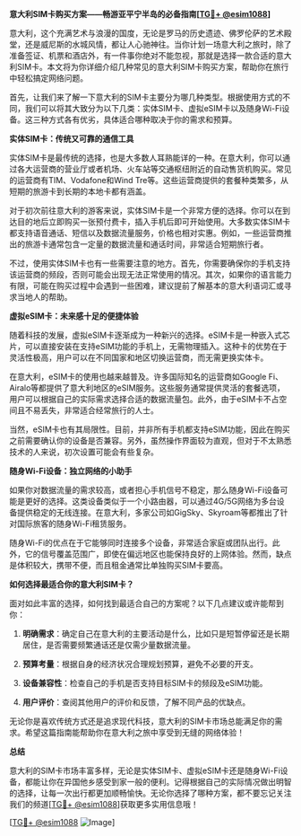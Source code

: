 **意大利SIM卡购买方案——畅游亚平宁半岛的必备指南[[TG💪+ @esim1088](https://t.me/s/esim1088)]**

意大利，这个充满艺术与浪漫的国度，无论是罗马的历史遗迹、佛罗伦萨的艺术殿堂，还是威尼斯的水城风情，都让人心驰神往。当你计划一场意大利之旅时，除了准备签证、机票和酒店外，有一件事你绝对不能忽视，那就是选择一款合适的意大利SIM卡。本文将为你详细介绍几种常见的意大利SIM卡购买方案，帮助你在旅行中轻松搞定网络问题。

首先，让我们来了解一下意大利的SIM卡主要分为哪几种类型。根据使用方式的不同，我们可以将其大致分为以下几类：实体SIM卡、虚拟eSIM卡以及随身Wi-Fi设备。这三种方式各有优劣，具体适合哪种取决于你的需求和预算。

**实体SIM卡：传统又可靠的通信工具**

实体SIM卡是最传统的选择，也是大多数人耳熟能详的一种。在意大利，你可以通过各大运营商的营业厅或者机场、火车站等交通枢纽附近的自动售货机购买。常见的运营商有TIM、Vodafone和Wind Tre等。这些运营商提供的套餐种类繁多，从短期的旅游卡到长期的本地卡都有涵盖。

对于初次前往意大利的游客来说，实体SIM卡是一个非常方便的选择。你可以在到达目的地后立即购买一张预付费卡，插入手机后即可开始使用。大多数实体SIM卡都支持语音通话、短信以及数据流量服务，价格也相对实惠。例如，一些运营商推出的旅游卡通常包含一定量的数据流量和通话时间，非常适合短期旅行者。

不过，使用实体SIM卡也有一些需要注意的地方。首先，你需要确保你的手机支持该运营商的频段，否则可能会出现无法正常使用的情况。其次，如果你的语言能力有限，可能在购买过程中会遇到一些困难，建议提前了解基本的意大利语词汇或寻求当地人的帮助。

**虚拟eSIM卡：未来感十足的便捷体验**

随着科技的发展，虚拟eSIM卡逐渐成为一种新兴的选择。eSIM卡是一种嵌入式芯片，可以直接安装在支持eSIM功能的手机上，无需物理插入。这种卡的优势在于灵活性极高，用户可以在不同国家和地区切换运营商，而无需更换实体卡。

在意大利，eSIM卡的使用也越来越普及。许多国际知名的运营商如Google Fi、Airalo等都提供了意大利地区的eSIM服务。这些服务通常提供灵活的套餐选项，用户可以根据自己的实际需求选择合适的数据流量包。此外，由于eSIM卡不占空间且不易丢失，非常适合经常旅行的人士。

当然，eSIM卡也有其局限性。目前，并非所有手机都支持eSIM功能，因此在购买之前需要确认你的设备是否兼容。另外，虽然操作界面较为直观，但对于不太熟悉技术的人来说，初次设置可能会有些复杂。

**随身Wi-Fi设备：独立网络的小助手**

如果你对数据流量的需求较高，或者担心手机信号不稳定，那么随身Wi-Fi设备可能是更好的选择。这类设备类似于一个小路由器，可以通过4G/5G网络为多台设备提供稳定的无线连接。在意大利，多家公司如GigSky、Skyroam等都推出了针对国际旅客的随身Wi-Fi租赁服务。

随身Wi-Fi的优点在于它能够同时连接多个设备，非常适合家庭或团队出行。此外，它的信号覆盖范围广，即使在偏远地区也能保持良好的上网体验。然而，缺点是体积较大，携带不便，而且租金通常比单独购买SIM卡要高。

**如何选择最适合你的意大利SIM卡？**

面对如此丰富的选择，如何找到最适合自己的方案呢？以下几点建议或许能帮到你：

1. **明确需求**：确定自己在意大利的主要活动是什么，比如只是短暂停留还是长期居住，是否需要频繁通话还是仅需少量数据流量。
   
2. **预算考量**：根据自身的经济状况合理规划预算，避免不必要的开支。

3. **设备兼容性**：检查自己的手机是否支持目标SIM卡的频段及eSIM功能。

4. **用户评价**：查阅其他用户的评价和反馈，了解不同产品的优缺点。

无论你是喜欢传统方式还是追求现代科技，意大利的SIM卡市场总能满足你的需求。希望这篇指南能帮助你在意大利之旅中享受到无缝的网络体验！

**总结**

意大利的SIM卡市场丰富多样，无论是实体SIM卡、虚拟eSIM卡还是随身Wi-Fi设备，都能让你在异国他乡感受到家一般的便利。记得根据自己的实际情况做出明智的选择，让每一次出行都更加顺畅愉快。无论你选择了哪种方案，都不要忘记关注我们的频道[[TG💪+ @esim1088](https://t.me/s/esim1088)]获取更多实用信息哦！

[[TG💪+ @esim1088](https://t.me/s/esim1088) ![Image](https://i.postimg.cc/4NQfJmqS/Snipaste-2025-05-13-00-14-12.png)]